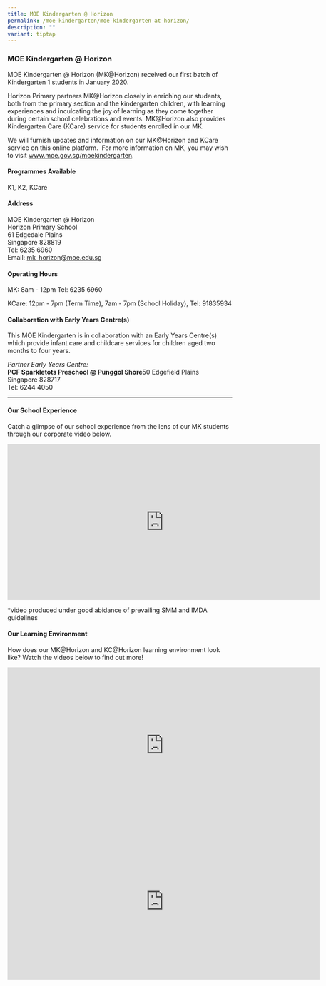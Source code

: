 ```yaml
---
title: MOE Kindergarten @ Horizon
permalink: /moe-kindergarten/moe-kindergarten-at-horizon/
description: ""
variant: tiptap
---
```

<h3><strong>MOE Kindergarten @ Horizon</strong></h3>
<p>MOE Kindergarten @ Horizon (MK@Horizon) received our first batch of Kindergarten
1 students in January 2020.</p>
<p>Horizon Primary partners MK@Horizon closely in enriching our students,
both from the primary section and the kindergarten children, with learning
experiences and inculcating the joy of learning as they come together during
certain school celebrations and events.&nbsp;MK@Horizon also provides Kindergarten
Care (KCare) service for students enrolled in our MK.&nbsp;</p>
<p>We will furnish updates and information on our MK@Horizon and KCare service
on this online platform.&nbsp; For more information on MK, you may wish
to visit&nbsp;<a href="http://www.moe.gov.sg/moekindergarten" rel="noopener noreferrer nofollow" target="_blank">www.moe.gov.sg/moekindergarten</a>.</p>
<h4><strong>Programmes Available</strong></h4>
<p>K1, K2, KCare</p>
<h4><strong>Address</strong></h4>
<p>MOE Kindergarten @ Horizon
<br>Horizon Primary School
<br>61 Edgedale Plains
<br>Singapore 828819
<br>Tel: 6235 6960
<br>Email: <a href="mailto:mk_horizon@moe.edu.sg" rel="noopener noreferrer nofollow" target="_blank">mk_horizon@moe.edu.sg</a>
</p>
<h4><strong>Operating Hours</strong></h4>
<p>MK: 8am - 12pm Tel: 6235 6960</p>
<p>KCare: 12pm - 7pm (Term Time), 7am - 7pm (School Holiday), Tel: 91835934</p>
<h4><strong>Collaboration with Early Years Centre(s)</strong></h4>
<p>This MOE Kindergarten is in collaboration with an Early Years Centre(s)
which provide infant care and childcare services for children aged two
months to four years.</p>
<p><em>Partner Early Years Centre:</em>
<br><strong>PCF Sparkletots Preschool @ Punggol Shore</strong>50 Edgefield
Plains
<br>Singapore 828717
<br>Tel: 6244 4050</p>
<hr>
<h4><strong>Our School Experience</strong></h4>
<p>Catch a glimpse of our school experience from the lens of our MK students
through our corporate video below.</p>
<div class="iframe-wrapper">
<iframe height="350" width="700" allowfullscreen="true" frameborder="0" src="https://www.youtube.com/embed/zKwOQ25PNiE"></iframe>
</div>
<p>*video produced under good abidance of prevailing SMM and IMDA guidelines</p>
<h4><strong>Our Learning Environment</strong></h4>
<p>How does our MK@Horizon and KC@Horizon learning environment look like?
Watch the videos below to find out more!</p>
<div class="iframe-wrapper">
<iframe height="350" width="700" allowfullscreen="true" frameborder="0" src="https://www.youtube.com/embed/Ld6XYgTIfn0"></iframe>
</div>
<div class="iframe-wrapper">
<iframe height="350" width="700" allowfullscreen="true" frameborder="0" src="https://www.youtube.com/embed/7ceAdi-oJFI"></iframe>
</div>
<p></p>
